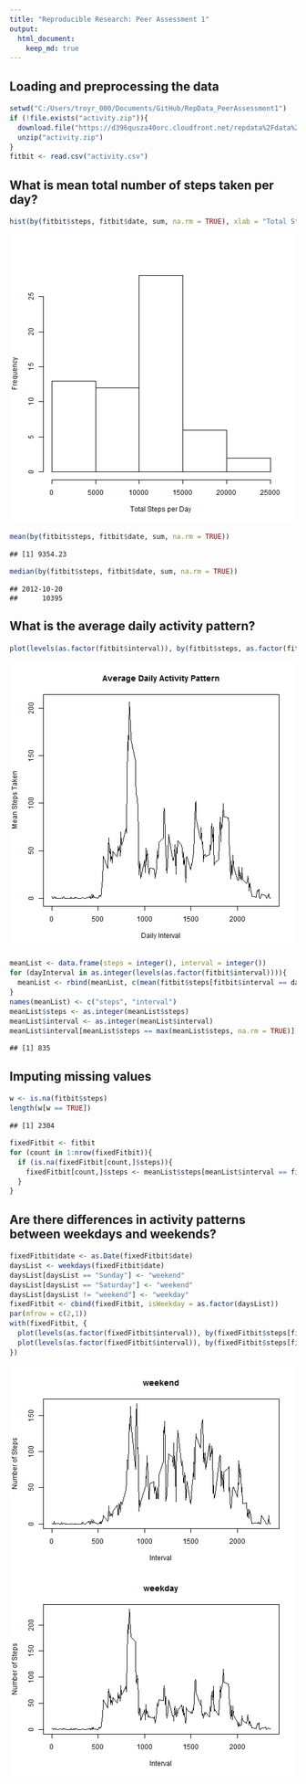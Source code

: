 ```yaml
---
title: "Reproducible Research: Peer Assessment 1"
output: 
  html_document:
    keep_md: true
---
```



## Loading and preprocessing the data


```r
setwd("C:/Users/troyr_000/Documents/GitHub/RepData_PeerAssessment1")
if (!file.exists("activity.zip")){
  download.file("https://d396qusza40orc.cloudfront.net/repdata%2Fdata%2Factivity.zip", "activity.zip")
  unzip("activity.zip")
}
fitbit <- read.csv("activity.csv")
```

## What is mean total number of steps taken per day?


```r
hist(by(fitbit$steps, fitbit$date, sum, na.rm = TRUE), xlab = "Total Steps per Day", main = "")
```

![plot of chunk unnamed-chunk-2](figure/unnamed-chunk-2-1.png) 


```r
mean(by(fitbit$steps, fitbit$date, sum, na.rm = TRUE))
```

```
## [1] 9354.23
```

```r
median(by(fitbit$steps, fitbit$date, sum, na.rm = TRUE))
```

```
## 2012-10-20 
##      10395
```

## What is the average daily activity pattern?


```r
plot(levels(as.factor(fitbit$interval)), by(fitbit$steps, as.factor(fitbit$interval), mean, na.rm = TRUE), type = "l", xlab = "Daily Interval", ylab = "Mean Steps Taken", main = "Average Daily Activity Pattern")
```

![plot of chunk unnamed-chunk-4](figure/unnamed-chunk-4-1.png) 

```r
meanList <- data.frame(steps = integer(), interval = integer())
for (dayInterval in as.integer(levels(as.factor(fitbit$interval)))){
  meanList <- rbind(meanList, c(mean(fitbit$steps[fitbit$interval == dayInterval], na.rm = TRUE), dayInterval))
}
names(meanList) <- c("steps", "interval")
meanList$steps <- as.integer(meanList$steps)
meanList$interval <- as.integer(meanList$interval)
meanList$interval[meanList$steps == max(meanList$steps, na.rm = TRUE)]
```

```
## [1] 835
```

## Imputing missing values


```r
w <- is.na(fitbit$steps)
length(w[w == TRUE])
```

```
## [1] 2304
```

```r
fixedFitbit <- fitbit
for (count in 1:nrow(fixedFitbit)){
  if (is.na(fixedFitbit[count,]$steps)){
    fixedFitbit[count,]$steps <- meanList$steps[meanList$interval == fixedFitbit[count,]$interval]
  }  
}
```

## Are there differences in activity patterns between weekdays and weekends?


```r
fixedFitbit$date <- as.Date(fixedFitbit$date)
daysList <- weekdays(fixedFitbit$date)
daysList[daysList == "Sunday"] <- "weekend"
daysList[daysList == "Saturday"] <- "weekend"
daysList[daysList != "weekend"] <- "weekday"
fixedFitbit <- cbind(fixedFitbit, isWeekday = as.factor(daysList))
par(mfrow = c(2,1))
with(fixedFitbit, {
  plot(levels(as.factor(fixedFitbit$interval)), by(fixedFitbit$steps[fixedFitbit$isWeekday == "weekend"], as.factor(fixedFitbit$interval[fixedFitbit$isWeekday == "weekend"]), mean), type = "l", main = "weekend", xlab = "Interval", ylab = "Number of Steps")
  plot(levels(as.factor(fixedFitbit$interval)), by(fixedFitbit$steps[fixedFitbit$isWeekday == "weekday"], as.factor(fixedFitbit$interval[fixedFitbit$isWeekday == "weekday"]), mean), type = "l", main = "weekday", xlab = "Interval", ylab = "Number of Steps")
})
```

![plot of chunk timeplot](figure/timeplot-1.png) 
